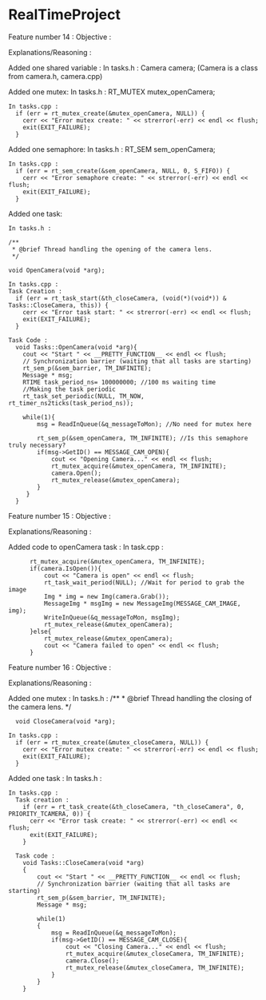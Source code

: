 # RealTimeProject

Feature number 14 :
  Objective :
  
  Explanations/Reasoning :
  
  Added one shared variable :
    In tasks.h :
      Camera camera; (Camera is a class from camera.h, camera.cpp)
 
  Added one mutex:
    In tasks.h :
      RT_MUTEX mutex_openCamera;
    
    In tasks.cpp :
      if (err = rt_mutex_create(&mutex_openCamera, NULL)) {
        cerr << "Error mutex create: " << strerror(-err) << endl << flush;
        exit(EXIT_FAILURE);
      }
  
  Added one semaphore:
    In tasks.h :
      RT_SEM sem_openCamera;
    
    In tasks.cpp :
      if (err = rt_sem_create(&sem_openCamera, NULL, 0, S_FIFO)) {
        cerr << "Error semaphore create: " << strerror(-err) << endl << flush;
        exit(EXIT_FAILURE);
      }
  
  Added one task:
    
    In tasks.h :
    
    /**
     * @brief Thread handling the opening of the camera lens.
     */
    
    void OpenCamera(void *arg);
    
    In tasks.cpp :
    Task Creation :
      if (err = rt_task_start(&th_closeCamera, (void(*)(void*)) & Tasks::CloseCamera, this)) {
        cerr << "Error task start: " << strerror(-err) << endl << flush;
        exit(EXIT_FAILURE);
      }
    
    Task Code :
      void Tasks::OpenCamera(void *arg){
        cout << "Start " << __PRETTY_FUNCTION__ << endl << flush;
        // Synchronization barrier (waiting that all tasks are starting)
        rt_sem_p(&sem_barrier, TM_INFINITE);
        Message * msg;
        RTIME task_period_ns= 100000000; //100 ms waiting time
        //Making the task periodic
        rt_task_set_periodic(NULL, TM_NOW, rt_timer_ns2ticks(task_period_ns));

        while(1){
            msg = ReadInQueue(&q_messageToMon); //No need for mutex here

            rt_sem_p(&sem_openCamera, TM_INFINITE); //Is this semaphore truly necessary?
            if(msg->GetID() == MESSAGE_CAM_OPEN){
                cout << "Opening Camera..." << endl << flush;
                rt_mutex_acquire(&mutex_openCamera, TM_INFINITE);
                camera.Open();
                rt_mutex_release(&mutex_openCamera);   
            } 
         }
      }
    
 

Feature number 15 :
  Objective :
  
  Explanations/Reasoning :

  Added code to openCamera task :
        In task.cpp :
        
          rt_mutex_acquire(&mutex_openCamera, TM_INFINITE);
          if(camera.IsOpen()){
              cout << "Camera is open" << endl << flush;
              rt_task_wait_period(NULL); //Wait for period to grab the image
              Img * img = new Img(camera.Grab());
              MessageImg * msgImg = new MessageImg(MESSAGE_CAM_IMAGE, img);
              WriteInQueue(&q_messageToMon, msgImg); 
              rt_mutex_release(&mutex_openCamera);
          }else{
              rt_mutex_release(&mutex_openCamera);
              cout << "Camera failed to open" << endl << flush;
          } 
    

Feature number 16 :
  Objective :
  
  Explanations/Reasoning :
  
  Added one mutex :
    In tasks.h : 
      /**
       * @brief Thread handling the closing of the camera lens.
       */

      void CloseCamera(void *arg);
    
    In tasks.cpp :
      if (err = rt_mutex_create(&mutex_closeCamera, NULL)) {
        cerr << "Error mutex create: " << strerror(-err) << endl << flush;
        exit(EXIT_FAILURE);
      }
    
  Added one task :
    In tasks.h :
    
    In tasks.cpp :
      Task creation :
        if (err = rt_task_create(&th_closeCamera, "th_closeCamera", 0, PRIORITY_TCAMERA, 0)) {
          cerr << "Error task create: " << strerror(-err) << endl << flush;
          exit(EXIT_FAILURE);
        }
        
      Task code :
        void Tasks::CloseCamera(void *arg)
        {
            cout << "Start " << __PRETTY_FUNCTION__ << endl << flush;
            // Synchronization barrier (waiting that all tasks are starting)
            rt_sem_p(&sem_barrier, TM_INFINITE);
            Message * msg;

            while(1)
            {
                msg = ReadInQueue(&q_messageToMon);
                if(msg->GetID() == MESSAGE_CAM_CLOSE){
                    cout << "Closing Camera..." << endl << flush;
                    rt_mutex_acquire(&mutex_closeCamera, TM_INFINITE);
                    camera.Close();
                    rt_mutex_release(&mutex_closeCamera, TM_INFINITE);
                }
            }
        }
  
